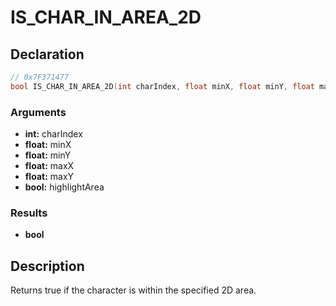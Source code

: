 # IS_CHAR_IN_AREA_2D

## Declaration
```cpp
// 0x7F371477
bool IS_CHAR_IN_AREA_2D(int charIndex, float minX, float minY, float maxX, float maxY, bool highlightArea);
```

### Arguments
- **int:** charIndex
- **float:** minX
- **float:** minY
- **float:** maxX
- **float:** maxY
- **bool:** highlightArea

### Results
- **bool**

## Description
Returns true if the character is within the specified 2D area.